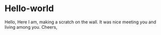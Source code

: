 # Hello-world

Hello,
Here I am, making a scratch on the wall. 
It was nice meeting you and living among you.
Cheers,
